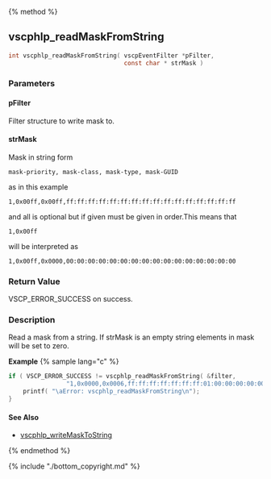 
{% method %}
## vscphlp_readMaskFromString

```c
int vscphlp_readMaskFromString( vscpEventFilter *pFilter, 
                                const char * strMask )
```

### Parameters

#### pFilter

Filter structure to write mask to.

#### strMask

Mask in string form

    mask-priority, mask-class, mask-type, mask-GUID

as in this example

    1,0x00ff,0x00ff,ff:ff:ff:ff:ff:ff:ff:ff:ff:ff:ff:ff:ff:ff:ff:ff  

and all is optional but if given must be given in order.This means that

    1,0x00ff

will be interpreted as

    1,0x00ff,0x0000,00:00:00:00:00:00:00:00:00:00:00:00:00:00:00:00  



### Return Value
VSCP_ERROR_SUCCESS on success. 

### Description
Read a mask from a string. If strMask is an empty string elements in mask will be set to zero. 

**Example** {% sample lang="c" %}

```c
if ( VSCP_ERROR_SUCCESS != vscphlp_readMaskFromString( &filter, 
                "1,0x0000,0x0006,ff:ff:ff:ff:ff:ff:ff:01:00:00:00:00:00:00:00:00" ) ) {
    printf( "\aError: vscphlp_readMaskFromString\n");   
}
```

#### See Also
* [vscphlp_writeMaskToString](vscphlp_writemasktostring.md)

{% endmethod %}

{% include "./bottom_copyright.md" %}